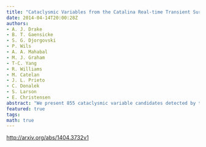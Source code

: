 ```yaml
---
title: "Cataclysmic Variables from the Catalina Real-time Transient Survey"
date: 2014-04-14T20:00:28Z
authors:
- A. J. Drake
- B. T. Gaensicke
- S. G. Djorgovski
- P. Wils
- A. A. Mahabal
- M. J. Graham
- T-C. Yang
- R. Williams
- M. Catelan
- J. L. Prieto
- C. Donalek
- S. Larson
- E. Christensen
abstract: "We present 855 cataclysmic variable candidates detected by the Catalina Real-time Transient Survey (CRTS) of which at least 137 have been spectroscopically confirmed and 705 are new discoveries. The sources were identified from the analysis of five years of data, and come from an area covering three quarters of the sky. We study the amplitude distribution of the dwarf novae CVs discovered by CRTS during outburst, and find that in quiescence they are typically two magnitudes fainter compared to the spectroscopic CV sample identified by SDSS. However, almost all CRTS CVs in the SDSS footprint have ugriz photometry. We analyse the spatial distribution of the CVs and find evidence that many of the systems lie at scale heights beyond those expected for a Galactic thin disc population. We compare the outburst rates of newly discovered CRTS CVs with the previously known CV population, and find no evidence for a difference between them. However, we find that significant evidence for a systematic difference in orbital period distribution. We discuss the CVs found below the orbital period minimum and argue that many more are yet to be identified among the full CRTS CV sample. We cross-match the CVs with archival X-ray catalogs and find that most of the systems are dwarf novae rather than magnetic CVs."
featured: true
tags:
math: true
---
```

http://arxiv.org/abs/1404.3732v1
